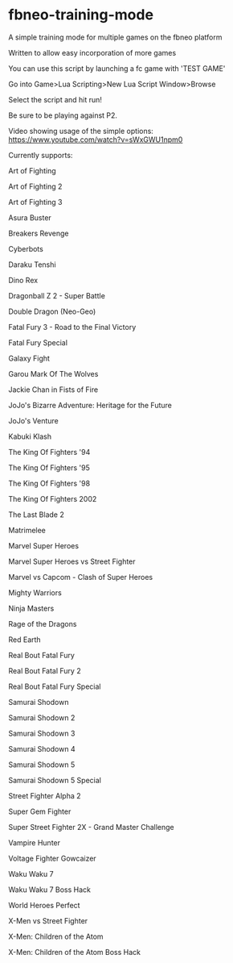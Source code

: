 # fbneo-training-mode
A simple training mode for multiple games on the fbneo platform

Written to allow easy incorporation of more games

You can use this script by launching a fc game with 'TEST GAME'

Go into Game>Lua Scripting>New Lua Script Window>Browse

Select the script and hit run!

Be sure to be playing against P2.


Video showing usage of the simple options: https://www.youtube.com/watch?v=sWxGWU1npm0


Currently supports:

Art of Fighting

Art of Fighting 2

Art of Fighting 3

Asura Buster

Breakers Revenge

Cyberbots

Daraku Tenshi

Dino Rex

Dragonball Z 2 - Super Battle

Double Dragon (Neo-Geo)

Fatal Fury 3 - Road to the Final Victory

Fatal Fury Special

Galaxy Fight

Garou Mark Of The Wolves

Jackie Chan in Fists of Fire

JoJo's Bizarre Adventure: Heritage for the Future

JoJo's Venture

Kabuki Klash

The King Of Fighters '94

The King Of Fighters '95

The King Of Fighters '98

The King Of Fighters 2002

The Last Blade 2

Matrimelee

Marvel Super Heroes

Marvel Super Heroes vs Street Fighter

Marvel vs Capcom - Clash of Super Heroes

Mighty Warriors

Ninja Masters

Rage of the Dragons

Red Earth

Real Bout Fatal Fury

Real Bout Fatal Fury 2

Real Bout Fatal Fury Special

Samurai Shodown

Samurai Shodown 2

Samurai Shodown 3

Samurai Shodown 4

Samurai Shodown 5

Samurai Shodown 5 Special

Street Fighter Alpha 2

Super Gem Fighter

Super Street Fighter 2X - Grand Master Challenge

Vampire Hunter

Voltage Fighter Gowcaizer

Waku Waku 7

Waku Waku 7 Boss Hack

World Heroes Perfect

X-Men vs Street Fighter

X-Men: Children of the Atom

X-Men: Children of the Atom Boss Hack
